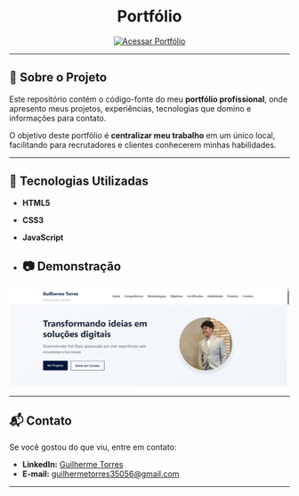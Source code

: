 <h1 align="center">Portfólio</h1>

<p align="center">
  <a href="https://portfolio-guilhermetorres.onrender.com/" target="_blank">
    <img src="https://img.shields.io/badge/Acessar%20Portfólio-000000?style=for-the-badge&logo=google-chrome&logoColor=white" alt="Acessar Portfólio">
  </a>
</p>

---

## 📌 Sobre o Projeto
Este repositório contém o código-fonte do meu **portfólio profissional**, onde apresento meus projetos, experiências, tecnologias que domino e informações para contato.  

O objetivo deste portfólio é **centralizar meu trabalho** em um único local, facilitando para recrutadores e clientes conhecerem minhas habilidades.

---

## 🚀 Tecnologias Utilizadas
- **HTML5**
- **CSS3**
- **JavaScript**

- ## 📷 Demonstração
![Prévia do Portfólio](./img/home.png)

---

## 📬 Contato
Se você gostou do que viu, entre em contato:

- **LinkedIn:** [Guilherme Torres](https://www.linkedin.com/in/guilherme-torres350)
- **E-mail:** [guilhermetorres35056@gmail.com](mailto:guilhermetorres35056@gmail.com)

---
